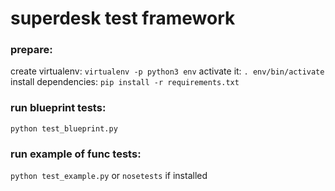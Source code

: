 # superdesk test framework

### prepare:
create virtualenv:
`virtualenv -p python3 env`
activate it:
`. env/bin/activate`
install dependencies:
`pip install -r requirements.txt`

### run blueprint tests:
`python test_blueprint.py`

### run example of func tests:
`python test_example.py`
or
`nosetests` if installed
